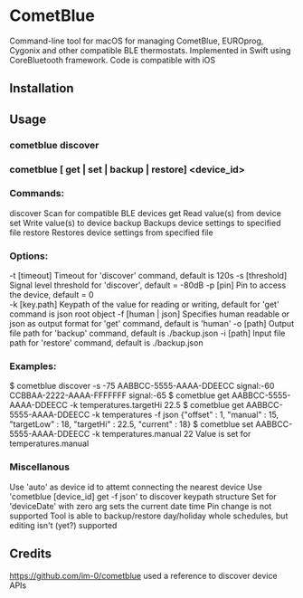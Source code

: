 #  CometBlue

Command-line tool for macOS for managing CometBlue, EUROprog, Cygonix and other compatible BLE thermostats. Implemented in Swift using CoreBluetooth framework. Code is compatible with iOS

## Installation
<will appear on homebrew>

## Usage
### cometblue discover <options>
### cometblue [ get | set | backup | restore] <device_id> <options>
### Commands:
discover			Scan for compatible BLE devices
get				Read value(s) from device
set				Write value(s) to device
backup			Backups device settings to specified file
restore			Restores device settings from specified file
### Options:
-t [timeout]		Timeout for 'discover' command, default is 120s
-s [threshold]		Signal level threshold for 'discover', default = -80dB
-p [pin]			Pin to access the device, default = 0	
-k [key.path]		Keypath of the value for reading or writing, default for 'get' command is json root object
-f [human | json] 	Specifies human readable or json as output format for 'get' command, default is 'human'
-o [path]			Output file path for 'backup' command, default is ./backup.json
-i [path]			Input file path for 'restore' command, default is ./backup.json

### Examples:
$ cometblue discover -s -75
AABBCC-5555-AAAA-DDEECC signal:-60
CCBBAA-2222-AAAA-FFFFFFF signal:-65
$ cometblue get AABBCC-5555-AAAA-DDEECC -k temperatures.targetHi
22.5
$ cometblue get AABBCC-5555-AAAA-DDEECC -k temperatures -f json
{"offset" : 1, "manual" : 15, "targetLow" : 18, "targetHi" : 22.5, "current" : 18}
$ cometblue set AABBCC-5555-AAAA-DDEECC -k temperatures.manual 22
Value is set for temperatures.manual

### Miscellanous
Use 'auto' as device id to attemt connecting the nearest device
Use 'cometblue [device_id] get -f json' to discover keypath structure
Set for 'deviceDate' with zero arg sets the current date time
Pin change is not supported
Tool is able to backup/restore day/holiday whole schedules, but editing isn't (yet?) supported 

## Credits
https://github.com/im-0/cometblue used a reference to discover device APIs

